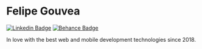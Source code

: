 # Felipe Gouvea
[![Linkedin Badge](https://img.shields.io/badge/-Felipe%20Gouvea-blue?style=flat-square&labelColor=blue&logo=twitter&logoColor=white&link=https://linkedin.com/in/fgouvea10)](https://linkedin.com/in/fgouvea10) 
[![Behance Badge](https://img.shields.io/badge/-gouvea-blue?style=flat-square&labelColor=blue&logo=behance&logoColor=white&link=https://behance.net/gouvea)](https://linkedin.com/in/fgouvea10)

In love with the best web and mobile development technologies since 2018.
